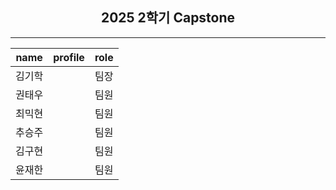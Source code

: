 <div align="center">

<h2>2025 2학기 Capstone</h2>

</div>

---

| name | profile | role |
|--------|--------|--------|
| 김기학 |  | 팀장 |
| 권태우 |  | 팀원 |
| 최믹현 |  | 팀원 |
| 추승주 |  | 팀원 |
| 김구현 |  | 팀원 |
| 윤재한 |  | 팀원 |
